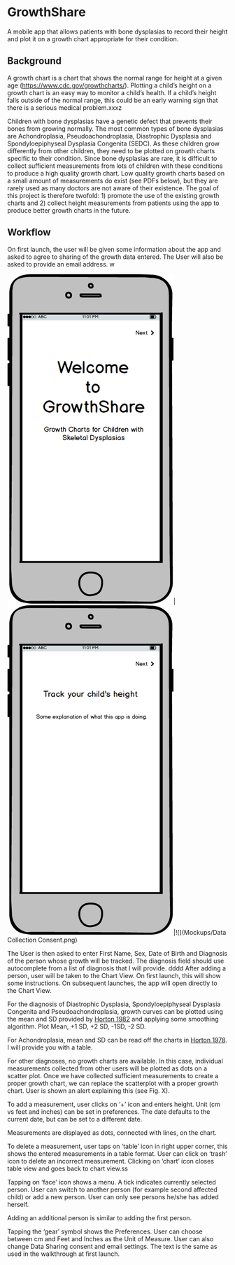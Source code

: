 # GrowthShare

A mobile app that allows patients with bone dysplasias to record their height and plot it on a growth chart appropriate for their condition.

## Background

A growth chart is a chart that shows the normal range for height at a given age (https://www.cdc.gov/growthcharts/). Plotting a child’s height on a growth chart is an easy way to monitor a child’s health. If a child’s height falls outside of the normal range, this could be an early warning sign that there is a serious medical problem.xxxz

Children with bone dysplasias have a genetic defect that prevents their bones from growing normally. The most common types of bone dysplasias are Achondroplasia, Pseudoachondroplasia, Diastrophic Dysplasia and Spondyloepiphyseal Dysplasia Congenita (SEDC). As these children grow differently from other children, they need to be plotted on growth charts specific to their condition. Since bone dysplasias are rare, it is difficult to collect sufficient measurements from lots of children with these conditions to produce a high quality growth chart. Low quality growth charts based on a small amount of measurements do exist (see PDFs below), but they are rarely used as many doctors are not aware of their existence. The goal of this project is therefore twofold: 1) promote the use of the existing growth charts and 2) collect height measurements from patients using the app to produce better growth charts in the future.

## Workflow

On first launch, the user will be given some information about the app and asked to agree to sharing of the growth data entered.  The User will also be asked to provide an email address. w

![](Mockups/Welcome.png)|![](Mockups/Intro.png)|![](Mockups/Data Collection Consent.png)

The User is then asked to enter First Name, Sex, Date of Birth and Diagnosis of the person whose growth will be tracked. The diagnosis field should use autocomplete from a list of diagnosis that I will provide.
dddd
After adding a person, user will be taken to the Chart View. On first launch, this will show some instructions. On subsequent launches, the app will open directly to the Chart View.

For the diagnosis of Diastrophic Dysplasia, Spondyloepiphyseal Dysplasia Congenita and Pseudoachondroplasia, growth curves can be plotted using the mean and SD provided by [Horton 1982]() and applying some smoothing algorithm. Plot Mean, +1 SD, +2 SD, -1SD, -2 SD.

For Achondroplasia, mean and SD can be read off the charts in [Horton 1978](). I will provide you with a table.

For other diagnoses, no growth charts are available. In this case, individual measurements collected from other users will be plotted as dots on a scatter plot. Once we have collected sufficient measurements to create a proper growth chart, we can replace the scatterplot with a proper growth chart. User is shown an alert explaining this (see Fig. X).

To add a measurement, user clicks on ‘+’ icon and enters height. Unit (cm vs feet and inches) can be set in preferences. The date defaults to the current date, but can be set to a different date.

Measurements are displayed as dots, connected with lines, on the chart.

To delete a measurement, user taps on ‘table’ icon in right upper corner, this shows the entered measurements in a table format. User can click on ‘trash’ icon to delete an incorrect measurement. Clicking on ‘chart’ icon closes table view and goes back to chart view.ss

Tapping on ‘face’ icon shows a menu. A tick indicates currently selected person. User can switch to another person (for example second affected child) or add a new person. User can only see persons he/she has added herself.

Adding an additional person is similar to adding the first person.

Tapping the ‘gear’ symbol shows the Preferences. User can choose between cm and Feet and Inches as the Unit of Measure. User can also change Data Sharing consent and email settings. The text is the same as used in the walkthrough at first launch.
